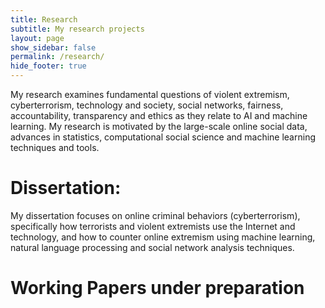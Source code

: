 ```yaml
---
title: Research
subtitle: My research projects
layout: page
show_sidebar: false
permalink: /research/
hide_footer: true
---
```


My research examines fundamental questions of violent extremism, cyberterrorism, technology and society, social networks, fairness, accountability, transparency and ethics as they relate to AI and machine learning. My research is motivated by the large-scale online social data, advances in statistics, computational social science and machine learning techniques and tools.

# Dissertation:

My dissertation focuses on online criminal behaviors (cyberterrorism), specifically how terrorists and violent extremists use the Internet and technology, and how to counter online extremism using machine learning, natural language processing and social network analysis techniques. 

# Working Papers under preparation

